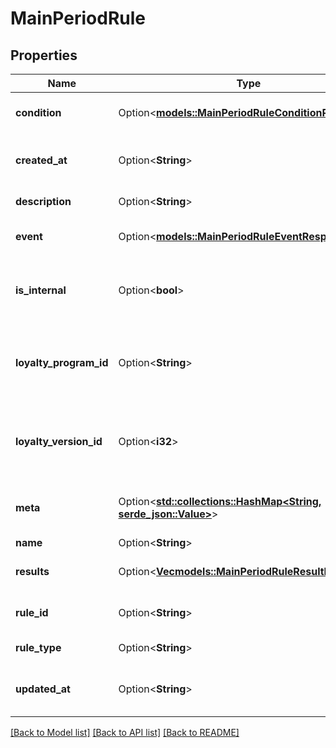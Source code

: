 # MainPeriodRule

## Properties

Name | Type | Description | Notes
------------ | ------------- | ------------- | -------------
**condition** | Option<[**models::MainPeriodRuleConditionResponse**](main.ruleConditionResponse.md)> | Selected rule condition | [optional]
**created_at** | Option<**String**> | Timestamp when the rule was created | [optional]
**description** | Option<**String**> | Description of the rule | [optional]
**event** | Option<[**models::MainPeriodRuleEventResponse**](main.ruleEventResponse.md)> | Selected event in the rule | [optional]
**is_internal** | Option<**bool**> | Metric to identify if it's an internal rule or not | [optional]
**loyalty_program_id** | Option<**String**> | Loyalty Program id to which current rule is associated | [optional]
**loyalty_version_id** | Option<**i32**> | Loyalty Version id to which current rule is associated | [optional]
**meta** | Option<[**std::collections::HashMap<String, serde_json::Value>**](serde_json::Value.md)> | Additional data to define the rule | [optional]
**name** | Option<**String**> | Rule name | [optional]
**results** | Option<[**Vec<models::MainPeriodRuleResultResponse>**](main.ruleResultResponse.md)> | Results of the rule definition | [optional]
**rule_id** | Option<**String**> | Unique identifier for the rule | [optional]
**rule_type** | Option<**String**> | Type of the rule | [optional]
**updated_at** | Option<**String**> | Timestamp when the rule was updated | [optional]

[[Back to Model list]](../README.md#documentation-for-models) [[Back to API list]](../README.md#documentation-for-api-endpoints) [[Back to README]](../README.md)


